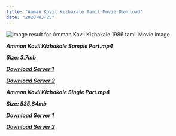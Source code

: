 ```yaml
---
title: "Amman Kovil Kizhakale Tamil Movie Download"
date: "2020-03-25"
---
```


![Image result for Amman Kovil Kizhakale 1986 tamil Movie image](https://upload.wikimedia.org/wikipedia/en/thumb/e/e8/Amman_Kovil_Kizhakale.jpg/220px-Amman_Kovil_Kizhakale.jpg)

**_Amman Kovil Kizhakale Sample Part.mp4_**

**_Size: 3.7mb_**

**_[Download Server 1](http://b6.wetransfer.vip/files/{b8ae04a0e9ab0f9e64837bab03a252825878f388f00779843f60cec38aa445db}20Actor{b8ae04a0e9ab0f9e64837bab03a252825878f388f00779843f60cec38aa445db}20Hits{b8ae04a0e9ab0f9e64837bab03a252825878f388f00779843f60cec38aa445db}20Collection/Vijayakanth{b8ae04a0e9ab0f9e64837bab03a252825878f388f00779843f60cec38aa445db}20Movies{b8ae04a0e9ab0f9e64837bab03a252825878f388f00779843f60cec38aa445db}20Collections/Amman{b8ae04a0e9ab0f9e64837bab03a252825878f388f00779843f60cec38aa445db}20Kovil{b8ae04a0e9ab0f9e64837bab03a252825878f388f00779843f60cec38aa445db}20Kizhakale{b8ae04a0e9ab0f9e64837bab03a252825878f388f00779843f60cec38aa445db}20(1986)/Amman{b8ae04a0e9ab0f9e64837bab03a252825878f388f00779843f60cec38aa445db}20Kovil{b8ae04a0e9ab0f9e64837bab03a252825878f388f00779843f60cec38aa445db}20Kizhakale/Amman{b8ae04a0e9ab0f9e64837bab03a252825878f388f00779843f60cec38aa445db}20Kovil{b8ae04a0e9ab0f9e64837bab03a252825878f388f00779843f60cec38aa445db}20Kizhakale{b8ae04a0e9ab0f9e64837bab03a252825878f388f00779843f60cec38aa445db}20(1986){b8ae04a0e9ab0f9e64837bab03a252825878f388f00779843f60cec38aa445db}20Sample{b8ae04a0e9ab0f9e64837bab03a252825878f388f00779843f60cec38aa445db}20HD.mp4)_**

**_[Download Server 2](http://b6.wetransfer.vip/files/{b8ae04a0e9ab0f9e64837bab03a252825878f388f00779843f60cec38aa445db}20Actor{b8ae04a0e9ab0f9e64837bab03a252825878f388f00779843f60cec38aa445db}20Hits{b8ae04a0e9ab0f9e64837bab03a252825878f388f00779843f60cec38aa445db}20Collection/Vijayakanth{b8ae04a0e9ab0f9e64837bab03a252825878f388f00779843f60cec38aa445db}20Movies{b8ae04a0e9ab0f9e64837bab03a252825878f388f00779843f60cec38aa445db}20Collections/Amman{b8ae04a0e9ab0f9e64837bab03a252825878f388f00779843f60cec38aa445db}20Kovil{b8ae04a0e9ab0f9e64837bab03a252825878f388f00779843f60cec38aa445db}20Kizhakale{b8ae04a0e9ab0f9e64837bab03a252825878f388f00779843f60cec38aa445db}20(1986)/Amman{b8ae04a0e9ab0f9e64837bab03a252825878f388f00779843f60cec38aa445db}20Kovil{b8ae04a0e9ab0f9e64837bab03a252825878f388f00779843f60cec38aa445db}20Kizhakale/Amman{b8ae04a0e9ab0f9e64837bab03a252825878f388f00779843f60cec38aa445db}20Kovil{b8ae04a0e9ab0f9e64837bab03a252825878f388f00779843f60cec38aa445db}20Kizhakale{b8ae04a0e9ab0f9e64837bab03a252825878f388f00779843f60cec38aa445db}20(1986){b8ae04a0e9ab0f9e64837bab03a252825878f388f00779843f60cec38aa445db}20Sample{b8ae04a0e9ab0f9e64837bab03a252825878f388f00779843f60cec38aa445db}20HD.mp4)_**

**_Amman Kovil Kizhakale Single Part.mp4_**

**_Size: 535.84mb_**

**_[Download Server 1](http://b6.wetransfer.vip/files/{b8ae04a0e9ab0f9e64837bab03a252825878f388f00779843f60cec38aa445db}20Actor{b8ae04a0e9ab0f9e64837bab03a252825878f388f00779843f60cec38aa445db}20Hits{b8ae04a0e9ab0f9e64837bab03a252825878f388f00779843f60cec38aa445db}20Collection/Vijayakanth{b8ae04a0e9ab0f9e64837bab03a252825878f388f00779843f60cec38aa445db}20Movies{b8ae04a0e9ab0f9e64837bab03a252825878f388f00779843f60cec38aa445db}20Collections/Amman{b8ae04a0e9ab0f9e64837bab03a252825878f388f00779843f60cec38aa445db}20Kovil{b8ae04a0e9ab0f9e64837bab03a252825878f388f00779843f60cec38aa445db}20Kizhakale{b8ae04a0e9ab0f9e64837bab03a252825878f388f00779843f60cec38aa445db}20(1986)/Amman{b8ae04a0e9ab0f9e64837bab03a252825878f388f00779843f60cec38aa445db}20Kovil{b8ae04a0e9ab0f9e64837bab03a252825878f388f00779843f60cec38aa445db}20Kizhakale/Amman{b8ae04a0e9ab0f9e64837bab03a252825878f388f00779843f60cec38aa445db}20Kovil{b8ae04a0e9ab0f9e64837bab03a252825878f388f00779843f60cec38aa445db}20Kizhakale{b8ae04a0e9ab0f9e64837bab03a252825878f388f00779843f60cec38aa445db}20(1986){b8ae04a0e9ab0f9e64837bab03a252825878f388f00779843f60cec38aa445db}20Single{b8ae04a0e9ab0f9e64837bab03a252825878f388f00779843f60cec38aa445db}20Part{b8ae04a0e9ab0f9e64837bab03a252825878f388f00779843f60cec38aa445db}20HD.mp4)_**

**_[Download Server 2](http://b6.wetransfer.vip/files/{b8ae04a0e9ab0f9e64837bab03a252825878f388f00779843f60cec38aa445db}20Actor{b8ae04a0e9ab0f9e64837bab03a252825878f388f00779843f60cec38aa445db}20Hits{b8ae04a0e9ab0f9e64837bab03a252825878f388f00779843f60cec38aa445db}20Collection/Vijayakanth{b8ae04a0e9ab0f9e64837bab03a252825878f388f00779843f60cec38aa445db}20Movies{b8ae04a0e9ab0f9e64837bab03a252825878f388f00779843f60cec38aa445db}20Collections/Amman{b8ae04a0e9ab0f9e64837bab03a252825878f388f00779843f60cec38aa445db}20Kovil{b8ae04a0e9ab0f9e64837bab03a252825878f388f00779843f60cec38aa445db}20Kizhakale{b8ae04a0e9ab0f9e64837bab03a252825878f388f00779843f60cec38aa445db}20(1986)/Amman{b8ae04a0e9ab0f9e64837bab03a252825878f388f00779843f60cec38aa445db}20Kovil{b8ae04a0e9ab0f9e64837bab03a252825878f388f00779843f60cec38aa445db}20Kizhakale/Amman{b8ae04a0e9ab0f9e64837bab03a252825878f388f00779843f60cec38aa445db}20Kovil{b8ae04a0e9ab0f9e64837bab03a252825878f388f00779843f60cec38aa445db}20Kizhakale{b8ae04a0e9ab0f9e64837bab03a252825878f388f00779843f60cec38aa445db}20(1986){b8ae04a0e9ab0f9e64837bab03a252825878f388f00779843f60cec38aa445db}20Single{b8ae04a0e9ab0f9e64837bab03a252825878f388f00779843f60cec38aa445db}20Part{b8ae04a0e9ab0f9e64837bab03a252825878f388f00779843f60cec38aa445db}20HD.mp4)_**
